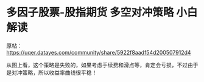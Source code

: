 # 多因子股票-股指期货 多空对冲策略 小白解读

原帖：https://uqer.datayes.com/community/share/5922f8aadf54d200507912d4

从图上看，这个策略是失败的，如果考虑手续费和滑点等，肯定会亏损，不过由于是对冲策略，所以收益率曲线很平稳！